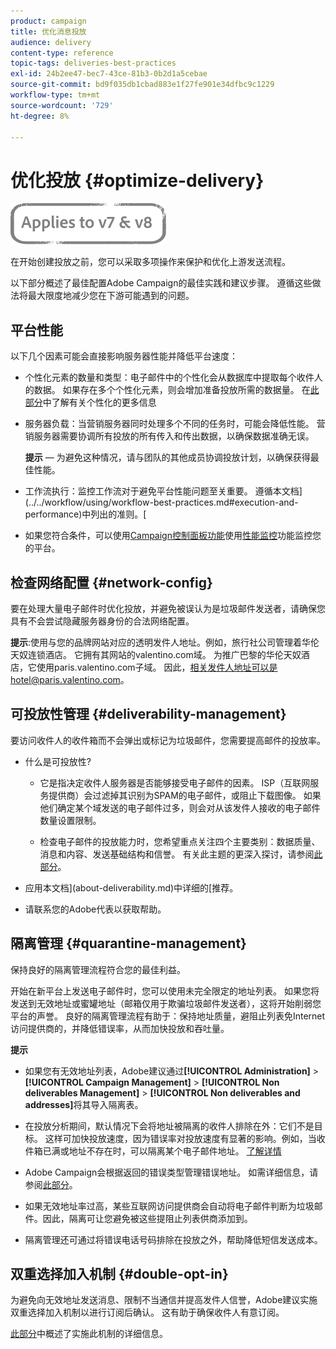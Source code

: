 ```yaml
---
product: campaign
title: 优化消息投放
audience: delivery
content-type: reference
topic-tags: deliveries-best-practices
exl-id: 24b2ee47-bec7-43ce-81b3-0b2d1a5cebae
source-git-commit: bd9f035db1cbad883e1f27fe901e34dfbc9c1229
workflow-type: tm+mt
source-wordcount: '729'
ht-degree: 8%

---
```


# 优化投放 {#optimize-delivery}

![](../../assets/common.svg)

在开始创建投放之前，您可以采取多项操作来保护和优化上游发送流程。

以下部分概述了最佳配置Adobe Campaign的最佳实践和建议步骤。 遵循这些做法将最大限度地减少您在下游可能遇到的问题。

## 平台性能

以下几个因素可能会直接影响服务器性能并降低平台速度：

* 个性化元素的数量和类型：电子邮件中的个性化会从数据库中提取每个收件人的数据。 如果存在多个个性化元素，则会增加准备投放所需的数据量。  在[此部分](about-personalization.md)中了解有关个性化的更多信息

* 服务器负载：当营销服务器同时处理多个不同的任务时，可能会降低性能。 营销服务器需要协调所有投放的所有传入和传出数据，以确保数据准确无误。

   **提示**  — 为避免这种情况，请与团队的其他成员协调投放计划，以确保获得最佳性能。

* 工作流执行：监控工作流对于避免平台性能问题至关重要。 遵循本文档](../../workflow/using/workflow-best-practices.md#execution-and-performance)中列出的准则。[

* 如果您符合条件，可以使用[Campaign控制面板功能](https://experienceleague.adobe.com/docs/control-panel/using/discover-control-panel/key-features.html?lang=zh-Hans)使用[性能监控](https://experienceleague.adobe.com/docs/control-panel/using/performance-monitoring/about-performance-monitoring.html)功能监控您的平台。

## 检查网络配置 {#network-config}

要在处理大量电子邮件时优化投放，并避免被误认为是垃圾邮件发送者，请确保您具有不会尝试隐藏服务器身份的合法网络配置。

**提示**:使用与您的品牌网站对应的透明发件人地址。例如，旅行社公司管理着华伦天奴连锁酒店。 它拥有其网站的valentino.com域。 为推广巴黎的华伦天奴酒店，它使用paris.valentino.com子域。 因此，相关发件人地址可以是hotel@paris.valentino.com。

## 可投放性管理 {#deliverability-management}

要访问收件人的收件箱而不会弹出或标记为垃圾邮件，您需要提高邮件的投放率。

* 什么是可投放性?

   * 它是指决定收件人服务器是否能够接受电子邮件的因素。 ISP（互联网服务提供商）会过滤掉其识别为SPAM的电子邮件，或阻止下载图像。 如果他们确定某个域发送的电子邮件过多，则会对从该发件人接收的电子邮件数量设置限制。

   * 检查电子邮件的投放能力时，您希望重点关注四个主要类别：数据质量、消息和内容、发送基础结构和信誉。 有关此主题的更深入探讨，请参阅[此部分](about-deliverability.md)。

* 应用本文档](about-deliverability.md)中详细的[推荐。

* 请联系您的Adobe代表以获取帮助。

## 隔离管理 {#quarantine-management}

保持良好的隔离管理流程符合您的最佳利益。

开始在新平台上发送电子邮件时，您可以使用未完全限定的地址列表。 如果您将发送到无效地址或蜜罐地址（邮箱仅用于欺骗垃圾邮件发送者），这将开始削弱您平台的声誉。 良好的隔离管理流程有助于：保持地址质量，避阻止列表免Internet访问提供商的，并降低错误率，从而加快投放和吞吐量。

**提示**

* 如果您有无效地址列表，Adobe建议通过&#x200B;**[!UICONTROL Administration]** > **[!UICONTROL Campaign Management]** > **[!UICONTROL Non deliverables Management]** > **[!UICONTROL Non deliverables and addresses]**&#x200B;将其导入隔离表。

* 在投放分析期间，默认情况下会将地址被隔离的收件人排除在外：它们不是目标。 这样可加快投放速度，因为错误率对投放速度有显著的影响。例如，当收件箱已满或地址不存在时，可以隔离某个电子邮件地址。 [了解详情](#identifying-quarantined-addresses-for-a-delivery)

* Adobe Campaign会根据返回的错误类型管理错误地址。 如需详细信息，请参阅[此部分](understanding-quarantine-management.md)。


* 如果无效地址率过高，某些互联网访问提供商会自动将电子邮件判断为垃圾邮件。因此，隔离可让您避免被这些提阻止列表供商添加到。

* 隔离管理还可通过将错误电话号码排除在投放之外，帮助降低短信发送成本。

## 双重选择加入机制 {#double-opt-in}

为避免向无效地址发送消息、限制不当通信并提高发件人信誉，Adobe建议实施双重选择加入机制以进行订阅后确认。 这有助于确保收件人有意订阅。

[此部分](../../web/using/use-cases--web-forms.md)中概述了实施此机制的详细信息。
